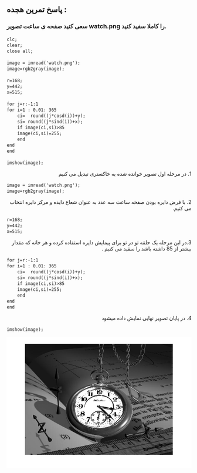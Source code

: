 ## پاسخ تمرین هجده :
### سعی کنید صفحه ی ساعت تصویر watch.png را کاملا سفید کنید.

````
clc;
clear;
close all;

image = imread('watch.png');
image=rgb2gray(image);

r=168;
y=442;
x=515;

for j=r:-1:1
for i=1 : 0.01: 365
    ci=  round((j*cosd(i))+y);
    si= round((j*sind(i))+x);
    if image(ci,si)>85
    image(ci,si)=255;
    end
end
end

imshow(image);
````

<div dir="rtl">
1. در مرحله اول تصویر خوانده شده به خاکستری تبدیل می کنیم
</div>

````
image = imread('watch.png');
image=rgb2gray(image);
````
<div dir="rtl">
2. با فرض دایره بودن صفحه ساعت سه عدد به عنوان شعاع دایده و مرکز دایره انتخاب می کنیم.
</div>

````
r=168;
y=442;
x=515;
````

<div dir="rtl">
  3.در این مرحله یک حلقه تو در تو برای پیمایش دایره استفاده کرده و هر خانه که مقدار بیشتر از 85 داشته باشد را سفید می کنیم .
</div>

````
for j=r:-1:1
for i=1 : 0.01: 365
    ci=  round((j*cosd(i))+y);
    si= round((j*sind(i))+x);
    if image(ci,si)>85
    image(ci,si)=255;
    end
end
end
````


<div dir="rtl">
4. در پایان تصویر نهایی نمایش داده میشود
</div>

````
imshow(image);
````

![Image of Yaktocat](result.jpg)
